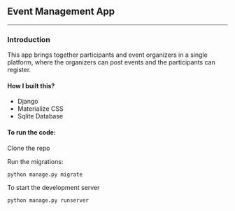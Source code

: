 ## Event Management App
___

### Introduction

This app brings together participants and event organizers in a single platform, where the organizers can post events and the participants can register.

#### How I built this?

- Django
- Materialize CSS
- Sqlite Database


#### To run the code:

Clone the repo

Run the migrations:
```python
python manage.py migrate
```

To start the development server
```
python manage.py runserver
```
